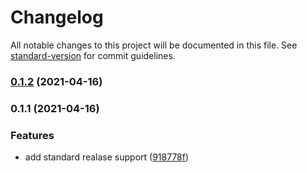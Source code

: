 # Changelog

All notable changes to this project will be documented in this file. See [standard-version](https://github.com/conventional-changelog/standard-version) for commit guidelines.

### [0.1.2](https://github.com/wilkersoh/vue-router/compare/v0.1.1...v0.1.2) (2021-04-16)

### 0.1.1 (2021-04-16)


### Features

* add standard realase support ([918778f](https://github.com/wilkersoh/vue-router/commit/918778f97ae43da68b4bcf4b7bad7145914487a7))
